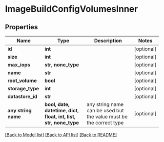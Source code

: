 # ImageBuildConfigVolumesInner


## Properties
Name | Type | Description | Notes
------------ | ------------- | ------------- | -------------
**id** | **int** |  | [optional] 
**size** | **int** |  | [optional] 
**max_iops** | **str, none_type** |  | [optional] 
**name** | **str** |  | [optional] 
**root_volume** | **bool** |  | [optional] 
**storage_type** | **int** |  | [optional] 
**datastore_id** | **str** |  | [optional] 
**any string name** | **bool, date, datetime, dict, float, int, list, str, none_type** | any string name can be used but the value must be the correct type | [optional]

[[Back to Model list]](../README.md#documentation-for-models) [[Back to API list]](../README.md#documentation-for-api-endpoints) [[Back to README]](../README.md)


